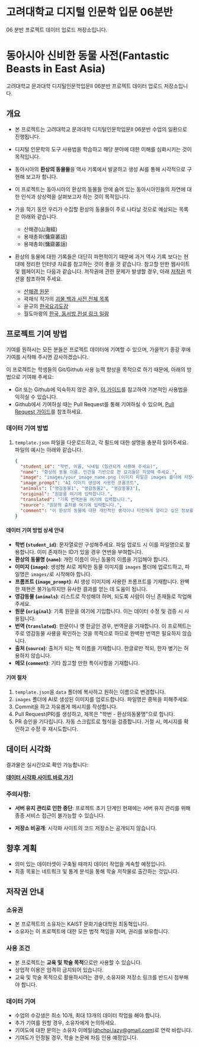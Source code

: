 # 고려대학교 디지털 인문학 입문 06분반

06 분반 프로젝트 데이터 업로드 저장소입니다.

# 동아시아 신비한 동물 사전(Fantastic Beasts in East Asia)

고려대학교 문과대학 디지털인문학입문II 06분반 프로젝트 데이터 업로드 저장소입니다.

## 개요

- 본 프로젝트는 고려대학교 문과대학 디지털인문학입문II 06분반 수업의 일환으로 진행됩니다.
- 디지털 인문학의 도구 사용법을 학습하고 해당 분야에 대한 이해를 심화시키는 것이 목적입니다.
- 동아시아의 **환상의 동물들**을 역사 기록에서 발굴하고 생성 AI를 통해 시각적으로 구현해 보고자 합니다.
- 이 프로젝트는 동아시아의 환상의 동물들 안에 숨어 있는 동아시아인들의 자연에 대한 인식과 상상력을 살펴보고자 하는 것이 목적입니다.
- 가을 학기 동안 우리가 수집할 환상의 동물들이 주로 나타날 것으로 예상되는 목록은 아래와 같습니다.
  - 산해경(山海經)
  - 용재총화(慵齋叢話)
  - 용재총화(慵齋叢話)
- 환상의 동물에 대한 기록들은 대단히 파편적이기 때문에 과거 역사 기록 보다는 현대에 정리한 인터넷 자료를 참고하는 것이 좋을 것 같습니다. 참고할 만한 웹사이트 및 웹페이지는 다음과 같습니다. 저작권에 관한 문제가 발생할 경우, 아래 [저작권](#저작권) 섹션을 참조하여 주세요.

  - [산해경 원문](https://zh.wikisource.org/wiki/%E5%B1%B1%E6%B5%B7%E7%B6%93)
  - 곽재식 작가의 [괴물 백과 사전 전체 목록](https://oldstory.postype.com/post/1477014)
  - 윤규의 [한국요괴도감](https://blog.naver.com/gkrbdbsgk2)
  - 월도마왕의 [한국, 동서방 전설 링크 일람](https://blog.naver.com/ichigeki1028/220931551383)

## 프로젝트 기여 방법

기여를 원하시는 모든 분들은 프로젝트 데이터에 기여할 수 있으며, 가을학기 종강 후에 기여를 시작해 주시면 감사하겠습니다.

이 프로젝트는 학생들의 Git/Github 사용 능력 향상을 목적으로 하기 때문에, 아래의 방법으로 기여해 주세요:

- Git 또는 Github에 익숙하지 않은 경우, [이 가이드](https://git-scm.com/book/ko/v2)를 참고하여 기본적인 사용법을 익히실 수 있습니다.
- Github에서 기여하실 때는 Pull Request를 통해 기여하실 수 있으며, [Pull Request 가이드](https://docs.github.com/en/github/collaborating-with-issues-and-pull-requests/about-pull-requests)를 참조하세요.

### 데이터 기여 방법

1. `template.json` 파일을 다운로드하고, 각 필드에 대한 설명을 충분히 읽어주세요. 파일의 예시는 아래와 같습니다.

   ```json
   {
     "student_id": "학번, 이름, 닉네임 (일관되게 사용해 주세요)",
     "name": "환상의 동물 이름. 인간을 기반으로 한 요괴들은 지양해 주세요.",
     "image": "images/your_image_name.png (이미지 파일은 images 폴더에 저장해 주세요. jpg 형식도 가능합니다.)",
     "image_prompt": "AI 이미지 생성에 사용한 프롬프트",
     "animals": ["영감동물1", "영감동물2", "영감동물3"],
     "original": "원문을 여기에 입력합니다.",
     "translated": "기록 번역본을 여기에 입력합니다.",
     "source": "원문의 출처를 여기에 입력합니다.",
     "comment": "이 환상의 동물에 대한 개인적인 생각이나 타인에게 알리고 싶은 정보를 여기에 입력합니다."
   }
   ```

#### 데이터 기여 방법 상세 안내

- **학번 (`student_id`)**: 문자열로만 구성해주세요. 파일 업로드 시 이를 파일명으로 활용합니다. 이미 존재하는 ID가 있을 경우 연번을 부여합니다.
- **환상의 동물명 (`name`)**: 개인 이름이 아닌 동물의 이름을 기입해야 합니다.
- **이미지 (`image`)**: 생성형 AI로 제작한 동물 이미지를 `images` 폴더에 업로드하고, 파일명은 `images/`로 시작해야 합니다.
- **프롬프트 (`image_prompt`)**: AI 생성 이미지에 사용한 프롬프트를 기재합니다. 완벽한 재현은 불가능하지만 유사한 결과를 얻는 데 도움이 됩니다.
- **영감동물 (`animals`)**: 리스트로 작성해야 하며, 되도록 사람이 아닌 존재들로 작업해 주세요.
- **원문 (`original`)**: 기록 원문을 여기에 기입합니다. 이는 데이터 수정 및 검증 시 사용됩니다.
- **번역 (`translated`)**: 한문이나 옛 한글인 경우, 번역문을 기재합니다. 이 프로젝트는 주로 영감동물 사용을 확인하는 것을 목적으로 하므로 완벽한 번역은 필요하지 않습니다.
- **출처 (`source`)**: 출처가 되는 책 이름을 기재합니다. 한글로만 적되, 한자 병기는 허용하지 않습니다.
- **메모 (`comment`)**: 기타 참고할 만한 특이사항을 기재합니다.

#### 기여 절차

1. `template.json`을 `data` 폴더에 복사하고 원하는 이름으로 변경합니다.
2. `images` 폴더에 AI로 생성된 이미지를 업로드합니다. 파일명은 중복을 피해주세요.
3. Commit을 하고 자유롭게 메시지를 작성합니다.
4. Pull Request(PR)를 생성하고, 제목은 "학번 - 환상의동물명"으로 합니다.
5. PR 승인을 기다립니다. 자동 스크립트로 형식을 검증합니다. 거절 시, 메시지를 확인하고 수정 후 재시도합니다.

## 데이터 시각화

결과물은 실시간으로 확인 가능합니다:

**[데이터 시각화 사이트 바로 가기](https://fantastic-beasts.cola172.store)**

### 주의사항:

- **서버 유지 관리로 인한 중단**: 프로젝트 초기 단계인 현재에는 서버 유지 관리를 위해 종종 서비스 접근이 불가능할 수 있습니다.

- **저장소 비공개**: 시각화 사이트의 코드 저장소는 공개되지 않습니다.

## 향후 계획

- 의미 있는 데이터셋이 구축될 때까지 데이터 작업을 계속할 예정입니다.
- 최종 목표는 네트워크 및 통계 분석을 통해 학술 저작물로 출간하는 것입니다.

## 저작권 안내

### 소유권

- 본 프로젝트의 소유자는 KAIST 문화기술대학원 최동혁입니다.
- 소유자는 이 프로젝트에 대한 모든 법적 책임을 지며, 권리를 보유합니다.

### 사용 조건

- 본 프로젝트는 **교육 및 학술 목적**으로만 사용할 수 있습니다.
- 상업적 이용은 엄격히 금지되어 있습니다.
- 교육 및 학술 목적으로 활용하시려는 경우, 소유자와 저장소 링크를 반드시 첨부해야 합니다.

### 데이터 기여

- 수업의 수강생은 최소 10개, 최대 13개의 데이터 작업을 해야 합니다.
- 추가 기여를 원할 경우, 소유자에게 논의하세요.
- 기여도에 대한 문의는 소유자 이메일([dhchoi.lazy@gmail.com](mailto:dhchoi.lazy@gmail.com))로 연락 바랍니다.
- 기여도가 인정될 경우, 학술 논문에 차등 인용 예정입니다.
